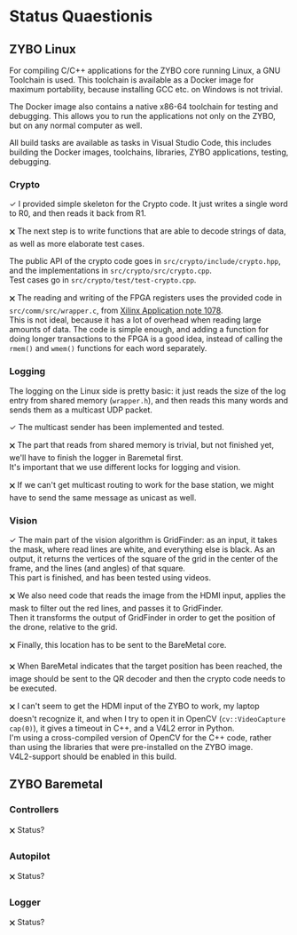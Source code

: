 # Status Quaestionis

## ZYBO Linux

For compiling C/C++ applications for the ZYBO core running Linux, a GNU 
Toolchain is used. This toolchain is available as a Docker image for maximum
portability, because installing GCC etc. on Windows is not trivial.

The Docker image also contains a native x86-64 toolchain for testing and 
debugging. This allows you to run the applications not only on the ZYBO, but on
any normal computer as well.

All build tasks are available as tasks in Visual Studio Code, this includes
building the Docker images, toolchains, libraries, ZYBO applications, testing,
debugging.

### Crypto

✓ I provided simple skeleton for the Crypto code. It just writes a 
single word to R0, and then reads it back from R1.

🗙 The next step is to write functions that are able to decode strings of data, as
well as more elaborate test cases.

The public API of the crypto code goes in `src/crypto/include/crypto.hpp`, and 
the implementations in `src/crypto/src/crypto.cpp`.  
Test cases go in `src/crypto/test/test-crypto.cpp`. 

🗙 The reading and writing of the FPGA registers uses the provided code in 
`src/comm/src/wrapper.c`, from [Xilinx Application note 1078](https://www.xilinx.com/support/documentation/application_notes/xapp1078-amp-linux-bare-metal.pdf).  
This is not ideal, because it has a lot of overhead when reading large amounts
of data. The code is simple enough, and adding a function for doing longer 
transactions to the FPGA is a good idea, instead of calling the `rmem()` and
`wmem()` functions for each word separately.

### Logging

The logging on the Linux side is pretty basic: it just reads the size of the log
entry from shared memory (`wrapper.h`), and then reads this many words and sends
them as a multicast UDP packet.

✓ The multicast sender has been implemented and tested. 

🗙 The part that reads from shared memory is trivial, but not finished yet, 
we'll have to finish the logger in Baremetal first.  
It's important that we use different locks for logging and vision.

🗙 If we can't get multicast routing to work for the base station, we might have
to send the same message as unicast as well.

### Vision

✓ The main part of the vision algorithm is GridFinder: as an input, it takes the
mask, where read lines are white, and everything else is black. As an output, 
it returns the vertices of the square of the grid in the center of the frame, 
and the lines (and angles) of that square.  
This part is finished, and has been tested using videos.

🗙 We also need code that reads the image from the HDMI input, applies the mask
to filter out the red lines, and passes it to GridFinder.  
Then it transforms the output of GridFinder in order to get the position
of the drone, relative to the grid.

🗙 Finally, this location has to be sent to the BareMetal core.

🗙 When BareMetal indicates that the target position has been reached, the image
should be sent to the QR decoder and then the crypto code needs to be executed.

🗙 I can't seem to get the HDMI input of the ZYBO to work, my laptop doesn't 
recognize it, and when I try to open it in OpenCV (`cv::VideoCapture cap(0)`), 
it gives a timeout in C++, and a V4L2 error in Python.  
I'm using a cross-compiled version of OpenCV for the C++ code, rather than using
the libraries that were pre-installed on the ZYBO image.  
V4L2-support should be enabled in this build.

## ZYBO Baremetal

### Controllers
🗙 Status?

### Autopilot
🗙 Status?

### Logger
🗙 Status?
